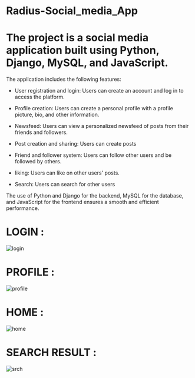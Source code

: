 # Radius-Social_media_App
# The project is a social media application built using Python, Django, MySQL, and JavaScript. 
  The application includes the following features:

- User registration and login: Users can create an account and log in to access the platform.

- Profile creation: Users can create a personal profile with a profile picture, bio, and other information.

- Newsfeed: Users can view a personalized newsfeed of posts from their friends and followers.

- Post creation and sharing: Users can create posts

- Friend and follower system: Users can follow other users and be followed by others.

- liking: Users can like on other users' posts.

- Search: Users can search for other users

 The use of Python and Django for the backend, MySQL for the database, and 
 JavaScript for the frontend ensures a smooth and efficient performance.
 
# LOGIN :
 ![login](https://user-images.githubusercontent.com/106607222/215323574-fd025f0e-8fac-4a53-bd6e-e400281db71a.png)

# PROFILE :
![profile](https://user-images.githubusercontent.com/106607222/215323651-d9629185-1d13-49e2-bc09-c152751a563c.jpg)

# HOME :
![home](https://user-images.githubusercontent.com/106607222/215323708-c3ccc45b-1afa-4171-935e-8f657e017dad.png)

# SEARCH RESULT :
![srch](https://user-images.githubusercontent.com/106607222/215323748-60a7ec11-0821-42ec-9d86-4328c0727d76.jpg)
